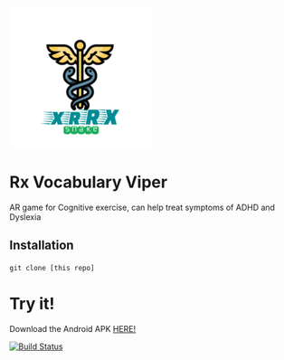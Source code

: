 <img src="logo.png" height="250" width="250">

# Rx Vocabulary Viper

AR game for Cognitive exercise, can help treat symptoms of ADHD and Dyslexia 


## Installation
`git clone [this repo]`

# Try it!

Download the Android APK [HERE!](xXR-Snake.apk)

[![Build Status](https://travis-ci.org/coderrick/drill.svg?branch=master)](https://travis-ci.org/coderrick/drill)